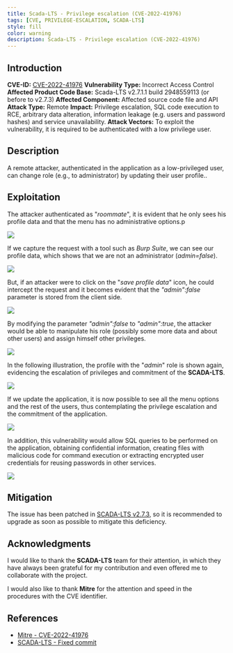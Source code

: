 ```yaml
---
title: Scada-LTS - Privilege escalation (CVE-2022-41976)
tags: [CVE, PRIVILEGE-ESCALATION, SCADA-LTS]
style: fill
color: warning
description: Scada-LTS - Privilege escalation (CVE-2022-41976)
---
```


## Introduction

**CVE-ID:** [CVE-2022-41976](https://cve.mitre.org/cgi-bin/cvename.cgi?name=CVE-2022-41976)
**Vulnerability Type:** Incorrect Access Control
**Affected Product Code Base:** Scada-LTS v2.7.1.1 build 2948559113 (or before to v2.7.3)
**Affected Component:** Affected source code file and API
**Attack Type:** Remote 
**Impact:** Privilege escalation, SQL code execution to RCE, arbitrary data alteration, information leakage (e.g. users and password hashes) and service unavailability.
**Attack Vectors:** To exploit the vulnerability, it is required to be authenticated with a low privilege user.

## Description

A remote attacker, authenticated in the application as a low-privileged user, can change role (e.g., to administrator) by updating their user profile..

## Exploitation

The attacker authenticated as "*roommate*", it is evident that he only sees his profile data and that the menu has no administrative options.p

![](../assets/img/2022-11-23/1.png)

If we capture the request with a tool such as *Burp Suite*, we can see our profile data, which shows that we are not an administrator (*admin=false*).

![](../assets/img/2022-11-23/2.png)

But, if an attacker were to click on the "*save profile data*" icon, he could intercept the request and it becomes evident that the *"admin":false* parameter is stored from the client side.

![](../assets/img/2022-11-23/3.png)

By modifying the parameter *"admin":false* to *"admin":true*, the attacker would be able to manipulate his role (possibly some more data and about other users) and assign himself other privileges.

![](../assets/img/2022-11-23/4.png)

In the following illustration, the profile with the "*admin*" role is shown again, evidencing the escalation of privileges and commitment of the **SCADA-LTS**.

![](../assets/img/2022-11-23/5.png)

If we update the application, it is now possible to see all the menu options and the rest of the users, thus contemplating the privilege escalation and the commitment of the application.

![](../assets/img/2022-11-23/6.png)

In addition, this vulnerability would allow SQL queries to be performed on the application, obtaining confidential information, creating files with malicious code for command execution or extracting encrypted user credentials for reusing passwords in other services.

![](../assets/img/2022-11-23/7.png)

## Mitigation

The issue has been patched in [SCADA-LTS v2.7.3](https://github.com/SCADA-LTS/Scada-LTS/tree/release/2.7.3), so it is recommended to upgrade as soon as possible to mitigate this deficiency.

## Acknowledgments

I would like to thank the **SCADA-LTS** team for their attention, in which they have always been grateful for my contribution and even offered me to collaborate with the project.

I would also like to thank **Mitre** for the attention and speed in the procedures with the CVE identifier.

## References

- [Mitre - CVE-2022-41976](https://cve.mitre.org/cgi-bin/cvename.cgi?name=CVE-2022-41976) 
- [SCADA-LTS - Fixed commit](https://github.com/SCADA-LTS/Scada-LTS/issues/2369)
